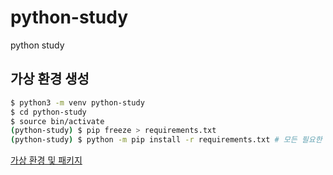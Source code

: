 # python-study

python study

## 가상 환경 생성

```bash
$ python3 -m venv python-study
$ cd python-study
$ source bin/activate
(python-study) $ pip freeze > requirements.txt
(python-study) $ python -m pip install -r requirements.txt # 모든 필요한 패키지를 설치
```

[가상 환경 및 패키지](https://docs.python.org/ko/3/tutorial/venv.html)
